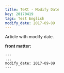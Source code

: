 ```yaml
---
title: TeXt - Modify Date
key: 20170419
tags: Test English
modify_date: 2017-09-09
---
```


Article with modify date.

<!--more-->

**front matter:**

    ---
    ...
    modify_date: 2017-09-09
    ---